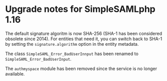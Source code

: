 Upgrade notes for SimpleSAMLphp 1.16
====================================

The default signature algoritm is now SHA-256 (SHA-1 has been considered
obsolete since 2014). For entities that need it, you can switch back to
SHA-1 by setting the `signature.algorithm` option in the entity metadata.

The class `SimpleSAML_Error_BadUserInnput` has been renamed to
`SimpleSAML_Error_BadUserInput`.

The `authmyspace` module has been removed since the service is no longer
available. 
